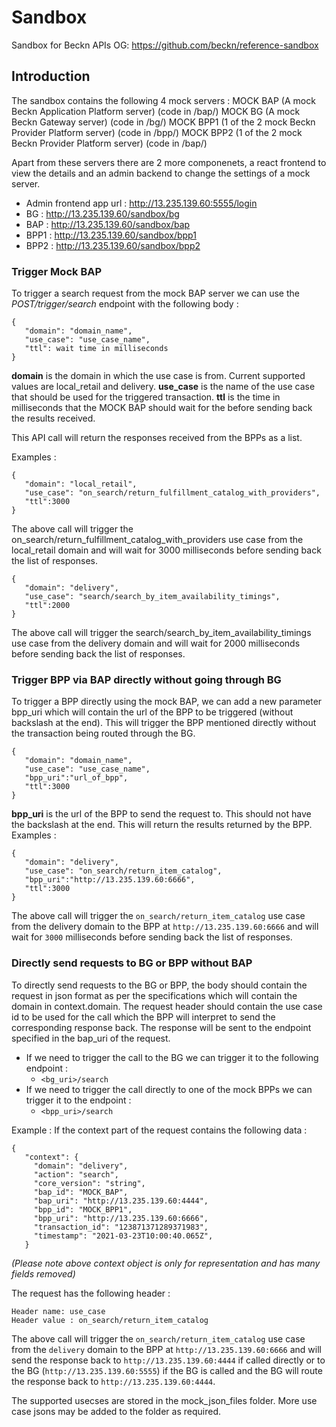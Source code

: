 # Sandbox
Sandbox for Beckn APIs
OG: https://github.com/beckn/reference-sandbox

## Introduction
The sandbox contains the following 4 mock servers :
MOCK BAP (A mock Beckn Application Platform server) (code in /bap/)
MOCK BG (A mock Beckn Gateway server) (code in /bg/)
MOCK BPP1 (1 of the 2 mock Beckn Provider Platform server) (code in /bpp/)
MOCK BPP2 (1 of the 2 mock Beckn Provider Platform server) (code in /bap/)

Apart from these servers there are 2 more componenets, a react frontend to view the details and an admin backend to change the settings of a mock server.


* Admin frontend app url : http://13.235.139.60:5555/login
* BG : http://13.235.139.60/sandbox/bg
* BAP : http://13.235.139.60/sandbox/bap
* BPP1 : http://13.235.139.60/sandbox/bpp1
* BPP2 : http://13.235.139.60/sandbox/bpp2

### Trigger Mock BAP
To trigger a search request from the mock BAP server we can use the *POST/trigger/search* endpoint with the following body :
```
{
   "domain": "domain_name",
   "use_case": "use_case_name",
   "ttl": wait time in milliseconds
}
```
**domain** is the domain in which the use case is from. Current supported values are local_retail and delivery.
**use_case** is the name of the use case that should be used for the triggered transaction.
**ttl** is the time in milliseconds that the MOCK BAP should wait for the before sending back the results received.  

This API call will return the responses received from the BPPs as a list.

Examples : 
```
{
   "domain": "local_retail",
   "use_case": "on_search/return_fulfillment_catalog_with_providers",
   "ttl":3000
}
```
The above call will trigger the on_search/return_fulfillment_catalog_with_providers use case from the local_retail domain and will wait for 3000 milliseconds before sending back the list of responses. 
```
{
   "domain": "delivery",
   "use_case": "search/search_by_item_availability_timings",
   "ttl":2000
}
```
The above call will trigger the search/search_by_item_availability_timings use case from the delivery domain and will wait for 2000 milliseconds before sending back the list of responses.

### Trigger BPP via BAP directly without going through BG

To trigger a BPP directly using the mock BAP, we can add a new parameter bpp_uri which will contain the url of the BPP to be triggered (without backslash at the end). This will trigger the BPP mentioned directly without the transaction being routed through the BG.
```
{
   "domain": "domain_name",
   "use_case": "use_case_name",
   "bpp_uri":"url_of_bpp",
   "ttl":3000
}
```
**bpp_uri** is the url of the BPP to send the request to. This should not have the backslash at the end.
This will return the results returned by the BPP.
Examples :
```
{
   "domain": "delivery",
   "use_case": "on_search/return_item_catalog",
   "bpp_uri":"http://13.235.139.60:6666",
   "ttl":3000
}
```
The above call will trigger the `on_search/return_item_catalog` use case from the delivery domain to the BPP at `http://13.235.139.60:6666` and will wait for `3000` milliseconds before sending back the list of responses.

### Directly send requests to BG or BPP without BAP

To directly send requests to the BG or BPP, the body should contain the request in json format as per the specifications which will contain the domain in context.domain. The request header should contain the use case id to be used for the call which the BPP will interpret to send the corresponding response back. The response will be sent to the endpoint specified in the bap_uri of the request. 

* If we need to trigger the call to the BG we can trigger it to the following endpoint :
   * `<bg_uri>/search`
* If we need to trigger the call directly to one of the mock BPPs we can trigger it to the endpoint :
   * `<bpp_uri>/search`

Example :
If the context part of the request contains the following data : 
```
{
   "context": {
     "domain": "delivery",
     "action": "search",
     "core_version": "string",
     "bap_id": "MOCK_BAP",
     "bap_uri": "http://13.235.139.60:4444",
     "bpp_id": "MOCK_BPP1",
     "bpp_uri": "http://13.235.139.60:6666",
     "transaction_id": "123871371289371983",
     "timestamp": "2021-03-23T10:00:40.065Z",
   }
```
*(Please note above context object is only for representation and has many fields removed)*

The request has the following header : 
```
Header name: use_case
Header value : on_search/return_item_catalog
```
The above call will trigger the `on_search/return_item_catalog` use case from the `delivery` domain to the BPP at `http://13.235.139.60:6666` and will send the response back to `http://13.235.139.60:4444` if called directly or to the BG (`http://13.235.139.60:5555`) if the BG is called and the BG will route the response back to `http://13.235.139.60:4444`.

The supported usecses are stored in the mock_json_files folder. More use case jsons may be added to the folder as required.
